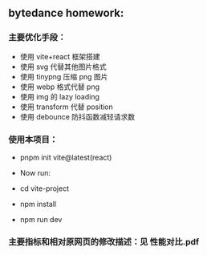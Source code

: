 ## bytedance homework:

### 主要优化手段：

- 使用 vite+react 框架搭建
- 使用 svg 代替其他图片格式
- 使用 tinypng 压缩 png 图片
- 使用 webp 格式代替 png
- 使用 img 的 lazy loading
- 使用 transform 代替 position
- 使用 debounce 防抖函数减轻请求数

### 使用本项目：

- pnpm init vite@latest(react)

- Now run:

- cd vite-project
- npm install
- npm run dev

### 主要指标和相对原网页的修改描述：见 性能对比.pdf
